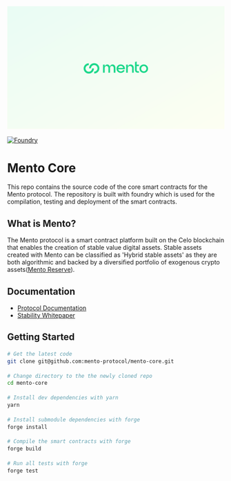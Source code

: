 ![Seaport](img/Mento-banner.png)

[![Foundry][foundry-badge]][foundry]

# Mento Core

This repo contains the source code of the core smart contracts for the Mento protocol. The repository is built with foundry which is used for the compilation, testing and deployment of the smart contracts.

## What is Mento?

The Mento protocol is a smart contract platform built on the Celo blockchain that enables the creation of stable value digital assets. Stable assets created with Mento can be classified as 'Hybrid stable assets' as they are both algorithmic and backed by a diversified portfolio of exogenous crypto assets([Mento Reserve](https://reserve.mento.org/)).

## Documentation

- [Protocol Documentation](https://docs.mento.org/mento-protocol/core/overview)
- [Stability Whitepaper](https://celo.org/papers/stability)

## Getting Started

```bash
# Get the latest code
git clone git@github.com:mento-protocol/mento-core.git

# Change directory to the the newly cloned repo
cd mento-core

# Install dev dependencies with yarn
yarn

# Install submodule dependencies with forge
forge install

# Compile the smart contracts with forge
forge build

# Run all tests with forge
forge test
```

[foundry]: https://getfoundry.sh/
[foundry-badge]: https://img.shields.io/badge/Built%20with-Foundry-FFDB1C.svg